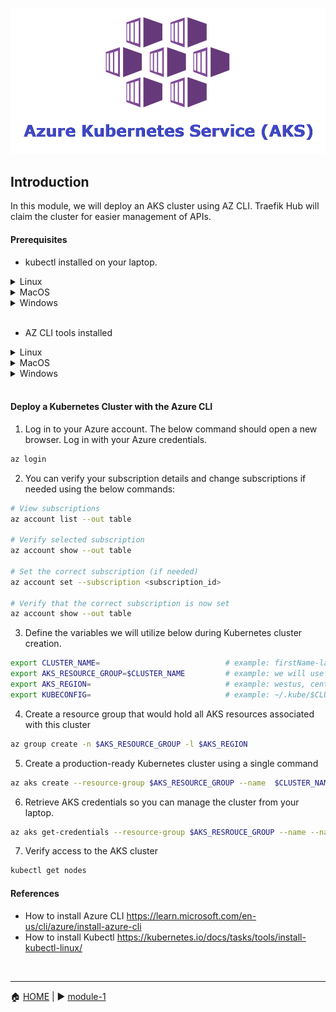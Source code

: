 ![AKS](../media/aks.png)

## Introduction

In this module, we will deploy an AKS cluster using AZ CLI. Traefik Hub will claim the cluster for easier management of APIs. 

#### Prerequisites

- kubectl installed on your laptop. 

<details><summary>Linux</summary>

<p>
1. Download the binary.

```bash
x86-64  
curl -LO "https://dl.k8s.io/release/$(curl -L -s https://dl.k8s.io/release/stable.txt)/bin/linux/amd64/kubectl.sha256"
```
```bash
ARM64
curl -LO "https://dl.k8s.io/release/$(curl -L -s https://dl.k8s.io/release/stable.txt)/bin/linux/arm64/kubectl.sha256"
```

2. Install kubectl

```bash
sudo install -o root -g root -m 0755 kubectl /usr/local/bin/kubectl
```

3. Verify
```bash
kubectl version --client
```
</p>
</details>

<details><summary>MacOS</summary>

<p>
1. Download the binary.

```bash
x86-64
curl -LO "https://dl.k8s.io/release/$(curl -L -s https://dl.k8s.io/release/stable.txt)/bin/darwin/amd64/kubectl"
```
```bash
ARM64
curl -LO "https://dl.k8s.io/release/$(curl -L -s https://dl.k8s.io/release/stable.txt)/bin/darwin/arm64/kubectl"
```

2. Install kubectl

```bash
chmod +x ./kubectl && sudo mv ./kubectl /usr/local/bin/kubectl && sudo chown root: /usr/local/bin/kubectl
```

3. Verify
```bash
kubectl version --client
```
</p>
</details>
<details><summary>Windows</summary>

<p>
1. Download kubectl executable file.

```bash
x86-64
curl.exe -LO "https://dl.k8s.io/release/v1.29.1/bin/windows/amd64/kubectl.exe"
```

2. Run kubectl from the same directory or add it to your environment variables. 

```bash
kubectl version --client
```

</p>
</details>
<br> 

- AZ CLI tools installed 

<details><summary>Linux</summary>

<p>
Install with one command

```bash
curl -sL https://aka.ms/InstallAzureCLIDeb | sudo bash
```
Verify

```bash
az --version
```
</p>
</details>
<details><summary>MacOS</summary>

<p>
Install with Homebrew

```bash
brew update && brew install azure-cli
```
Verify

```bash
az --version
```
</p>
</details>
<details><summary>Windows</summary>

<p>
Download and install the AZ CLI install file.

https://aka.ms/installazurecliwindowsx64
</p>
Verify

```bash
az --version
```

</p>
</details>
<br> 


#### Deploy a Kubernetes Cluster with the Azure CLI

1. Log in to your Azure account. The below command should open a new browser. Log in with your Azure credentials. 

```bash
az login
```
2. You can verify your subscription details and change subscriptions if needed using the below commands:

```bash
# View subscriptions
az account list --out table

# Verify selected subscription
az account show --out table

# Set the correct subscription (if needed)
az account set --subscription <subscription_id>

# Verify that the correct subscription is now set
az account show --out table
```

3. Define the variables we will utilize below during Kubernetes cluster creation. 

```bash
export CLUSTER_NAME=                            # example: firstName-lastName
export AKS_RESOURCE_GROUP=$CLUSTER_NAME         # example: we will use the same name for our resource group. 
export AKS_REGION=                              # example: westus, centralus, eastus. For the full list, "az account list-locations --output table"
export KUBECONFIG=                              # example: ~/.kube/$CLUSTER_NAME.yaml
```

4. Create a resource group that would hold all AKS resources associated with this cluster

```bash
az group create -n $AKS_RESOURCE_GROUP -l $AKS_REGION
```

5. Create a production-ready Kubernetes cluster using a single command

```bash
az aks create --resource-group $AKS_RESOURCE_GROUP --name  $CLUSTER_NAME --node-count 2 --ssh-key=~/.ssh/id_rsa.pub 
```

6. Retrieve AKS credentials so you can manage the cluster from your laptop.

```bash
az aks get-credentials --resource-group $AKS_RESROUCE_GROUP --name --name $CLUSTER_NAME --file ~/.kube/$CLUSTER_NAME.yaml
```

7. Verify access to the AKS cluster

```bash
kubectl get nodes
```

#### References
- How to install Azure CLI
https://learn.microsoft.com/en-us/cli/azure/install-azure-cli
- How to install Kubectl
https://kubernetes.io/docs/tasks/tools/install-kubectl-linux/


</br>

------
:house: [HOME](../README.md) | :arrow_forward: [module-1](../module-1/readme.md)

